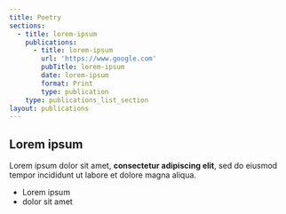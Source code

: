 ```yaml
---
title: Poetry
sections:
  - title: lorem-ipsum
    publications:
      - title: lorem-ipsum
        url: 'https://www.google.com'
        pubTitle: lorem-ipsum
        date: lorem-ipsum
        format: Print
        type: publication
    type: publications_list_section
layout: publications
---
```

## Lorem ipsum

Lorem ipsum dolor sit amet, **consectetur adipiscing elit**, sed do eiusmod tempor incididunt ut labore et dolore magna aliqua.

- Lorem ipsum
- dolor sit amet